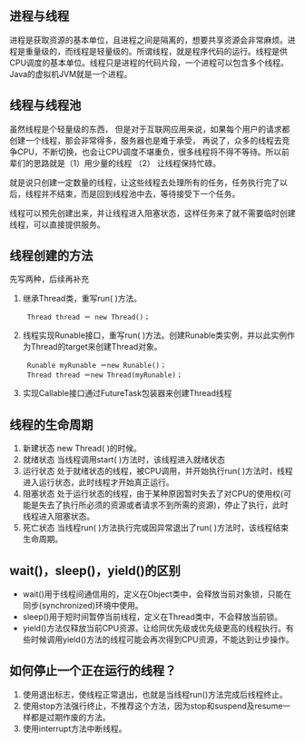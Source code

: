 ## 进程与线程

进程是获取资源的基本单位，且进程之间是隔离的，想要共享资源会非常麻烦。进程是重量级的，而线程是轻量级的。所谓线程，就是程序代码的运行。线程是供CPU调度的基本单位。线程只是进程的代码片段，一个进程可以包含多个线程。Java的虚拟机JVM就是一个进程。

## 线程与线程池

虽然线程是个轻量级的东西， 但是对于互联网应用来说，如果每个用户的请求都创建一个线程，那会非常得多，服务器也是难于承受， 再说了，众多的线程去竞争CPU，不断切换，也会让CPU调度不堪重负，很多线程将不得不等待。所以前辈们的思路就是（1）用少量的线程 （2） 让线程保持忙碌。

就是说只创建一定数量的线程，让这些线程去处理所有的任务，任务执行完了以后，线程并不结束，而是回到线程池中去，等待接受下一个任务。

线程可以预先创建出来，并让线程进入阻塞状态，这样任务来了就不需要临时创建线程，可以直接提供服务。

## 线程创建的方法
先写两种，后续再补充

1. 继承Thread类，重写run( )方法。

		Thread thread ＝ new Thread()； 

2. 线程实现Runable接口，重写run( )方法。创建Runable类实例，并以此实例作为Thread的target来创建Thread对象。

		Runable myRunable ＝new Runable()；
		Thread thread ＝new Thread(myRunable)；
		
3. 实现Callable接口通过FutureTask包装器来创建Thread线程 
  
## 线程的生命周期

1. 新建状态  new Thread( )的时候。
2. 就绪状态 当线程调用start( )方法时，该线程进入就绪状态
3. 运行状态  处于就绪状态的线程，被CPU调用，并开始执行run( )方法时，线程进入运行状态，此时线程才开始真正运行。
4. 阻塞状态  处于运行状态的线程，由于某种原因暂时失去了对CPU的使用权(可能是失去了执行所必须的资源或者请求不到所需的资源)，停止了执行，此时线程进入阻塞状态。
5. 死亡状态  当线程run( )方法执行完或因异常退出了run( )方法时，该线程结束生命周期。

## wait()，sleep()，yield()的区别

- wait()用于线程间通信用的，定义在Object类中，会释放当前对象锁，只能在同步(synchronized)环境中使用。
- sleep()用于短时间暂停当前线程，定义在Thread类中，不会释放当前锁。
- yield()方法仅释放当前CPU资源，让给同优先级或优先级更高的线程执行。有些时候调用yield()方法的线程可能会再次得到CPU资源，不能达到让步操作。

## 如何停止一个正在运行的线程？
1. 使用退出标志，使线程正常退出，也就是当线程run()方法完成后线程终止。
2. 使用stop方法强行终止，不推荐这个方法，因为stop和suspend及resume一样都是过期作废的方法。
3. 使用interrupt方法中断线程。

